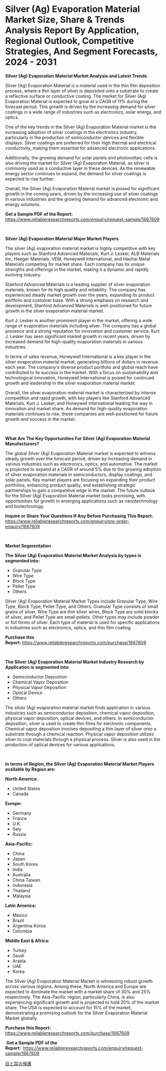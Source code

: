 <p><h1>Silver (Ag) Evaporation Material Market Size, Share & Trends Analysis Report By Application, Regional Outlook, Competitive Strategies, And Segment Forecasts, 2024 - 2031</h1></p><p><strong>Silver (Ag) Evaporation Material Market Analysis and Latest Trends</strong></p>
<p><p>Silver (Ag) Evaporation Material is a material used in the thin film deposition process, where a thin layer of silver is deposited onto a substrate to create a reflective surface or conductive coating. The market for Silver (Ag) Evaporation Material is expected to grow at a CAGR of 11% during the forecast period. This growth is driven by the increasing demand for silver coatings in a wide range of industries such as electronics, solar energy, and optics.</p><p>One of the key trends in the Silver (Ag) Evaporation Material market is the increasing adoption of silver coatings in the electronics industry, particularly in the production of semiconductor devices and flexible displays. Silver coatings are preferred for their high thermal and electrical conductivity, making them essential for advanced electronic applications.</p><p>Additionally, the growing demand for solar panels and photovoltaic cells is also driving the market for Silver (Ag) Evaporation Material, as silver is commonly used as a conductive layer in these devices. As the renewable energy sector continues to expand, the demand for silver coatings is expected to rise further.</p><p>Overall, the Silver (Ag) Evaporation Material market is poised for significant growth in the coming years, driven by the increasing use of silver coatings in various industries and the growing demand for advanced electronic and energy solutions.</p></p>
<p><strong>Get a Sample PDF of the Report:&nbsp;</strong> <a href="https://www.reliableresearchreports.com/enquiry/request-sample/1667609">https://www.reliableresearchreports.com/enquiry/request-sample/1667609</a></p>
<p>&nbsp;</p>
<p><strong>Silver (Ag) Evaporation Material Major Market Players</strong></p>
<p><p>The silver (Ag) evaporation material market is highly competitive with key players such as Stanford Advanced Materials, Kurt J. Lesker, ALB Materials Inc, Heeger Materials, VEM, Honeywell International, and Haohai Metal Materials competing for market share. Each company has its unique strengths and offerings in the market, making it a dynamic and rapidly evolving industry.</p><p>Stanford Advanced Materials is a leading supplier of silver evaporation materials, known for its high quality and reliability. The company has experienced steady market growth over the years, expanding its product portfolio and customer base. With a strong emphasis on research and development, Stanford Advanced Materials is well-positioned for future growth in the silver evaporation material market.</p><p>Kurt J. Lesker is another prominent player in the market, offering a wide range of evaporation materials including silver. The company has a global presence and a strong reputation for innovation and customer service. Kurt J. Lesker has seen significant market growth in recent years, driven by increased demand for high-quality evaporation materials in various industries.</p><p>In terms of sales revenue, Honeywell International is a key player in the silver evaporation material market, generating billions of dollars in revenue each year. The company's diverse product portfolio and global reach have contributed to its success in the market. With a focus on sustainability and technological innovation, Honeywell International is poised for continued growth and leadership in the silver evaporation material market.</p><p>Overall, the silver evaporation material market is characterized by intense competition and rapid growth, with key players like Stanford Advanced Materials, Kurt J. Lesker, and Honeywell International leading the way in innovation and market share. As demand for high-quality evaporation materials continues to rise, these companies are well-positioned for future growth and success in the market.</p></p>
<p>&nbsp;</p>
<p><strong>What Are The Key Opportunities For Silver (Ag) Evaporation Material Manufacturers?</strong></p>
<p><p>The global Silver (Ag) Evaporation Material market is expected to witness steady growth over the forecast period, driven by increasing demand in various industries such as electronics, optics, and automotive. The market is projected to expand at a CAGR of around 5% due to the growing adoption of silver evaporation materials in semiconductors, display coatings, and solar panels. Key market players are focusing on expanding their product portfolios, enhancing product quality, and establishing strategic partnerships to gain a competitive edge in the market. The future outlook for the Silver (Ag) Evaporation Material market looks promising, with opportunities for growth in emerging applications such as nanotechnology and biotechnology.</p></p>
<p><strong>Inquire or Share Your Questions If Any Before Purchasing This Report:</strong> <a href="https://www.reliableresearchreports.com/enquiry/pre-order-enquiry/1667609">https://www.reliableresearchreports.com/enquiry/pre-order-enquiry/1667609</a></p>
<p>&nbsp;</p>
<p><strong>Market Segmentation</strong></p>
<p><strong>The Silver (Ag) Evaporation Material Market Analysis by types is segmented into:</strong></p>
<p><ul><li>Granular Type</li><li>Wire Type</li><li>Block Type</li><li>Pellet Type</li><li>Others</li></ul></p>
<p><p>Silver (Ag) Evaporation Material Market Types include Granular Type, Wire Type, Block Type, Pellet Type, and Others. Granular Type consists of small grains of silver, Wire Type are thin silver wires, Block Type are solid blocks of silver, and Pellet Type are small pellets. Other types may include powder or foil forms of silver. Each type of material is used for specific applications in industries such as electronics, optics, and thin film coating.</p></p>
<p><strong>Purchase this Report:&nbsp;</strong><a href="https://www.reliableresearchreports.com/purchase/1667609">https://www.reliableresearchreports.com/purchase/1667609</a></p>
<p>&nbsp;</p>
<p><strong>The Silver (Ag) Evaporation Material Market Industry Research by Application is segmented into:</strong></p>
<p><ul><li>Semiconductor Deposition</li><li>Chemical Vapor Deposition</li><li>Physical Vapor Deposition</li><li>Optical Device</li><li>Others</li></ul></p>
<p><p>The silver (Ag) evaporation material market finds application in various industries such as semiconductor deposition, chemical vapor deposition, physical vapor deposition, optical devices, and others. In semiconductor deposition, silver is used to create thin films for electronic components. Chemical vapor deposition involves depositing a thin layer of silver onto a substrate through a chemical reaction. Physical vapor deposition utilizes silver to coat materials through a physical process. Silver is also used in the production of optical devices for various applications.</p></p>
<p>&nbsp;</p>
<p><strong>In terms of Region, the Silver (Ag) Evaporation Material Market Players available by Region are:</strong></p>
<p>
    <p> <strong> North America: </strong>
        <ul>
            <li>United States</li>
            <li>Canada</li>
        </ul>
        </p> 
    <p> <strong> Europe: </strong>
        <ul>
            <li>Germany</li>
            <li>France</li>
            <li>U.K.</li>
            <li>Italy</li>
            <li>Russia</li>
        </ul>
        </p> 
    <p> <strong> Asia-Pacific: </strong>
        <ul>
            <li>China</li>
            <li>Japan</li>
            <li>South Korea</li>
            <li>India</li>
            <li>Australia</li>
            <li>China Taiwan</li>
            <li>Indonesia</li>
            <li>Thailand</li>
            <li>Malaysia</li>
        </ul>
        </p> 
    <p> <strong> Latin America: </strong>
        <ul>
            <li>Mexico</li>
            <li>Brazil</li>
            <li>Argentina Korea</li>
            <li>Colombia</li>
        </ul>
        </p> 
    <p> <strong> Middle East & Africa: </strong>
        <ul>
            <li>Turkey</li>
            <li>Saudi</li>
            <li>Arabia</li>
            <li>UAE</li>
            <li>Korea</li>
        </ul>
    </p>
    </p>
<p><p>The Silver (Ag) Evaporation Material Market is witnessing robust growth across various regions. Among these, North America and Europe are expected to dominate the market with a market share of 30% and 25% respectively. The Asia-Pacific region, particularly China, is also experiencing significant growth and is projected to hold 20% of the market share. The USA is expected to account for 15% of the market, demonstrating a promising outlook for the Silver Evaporation Material Market globally.</p></p>
<p><strong>Purchase this Report: </strong><a href="https://www.reliableresearchreports.com/purchase/1667609">https://www.reliableresearchreports.com/purchase/1667609</a></p>
<p>&nbsp;<strong>Get a Sample PDF of the Report:&nbsp;&nbsp;</strong><a href="https://www.reliableresearchreports.com/enquiry/request-sample/1667609">https://www.reliableresearchreports.com/enquiry/request-sample/1667609</a></p>
<p><strong></strong></p>
<p><p><a href="https://github.com/mohamedbakry57/Market-Research-Report-List-3/blob/main/6022724410.md">目と耳の保護</a></p></p>